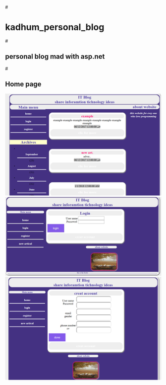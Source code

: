 #<h1> kadhum_personal_blog </h1>
#<h2>personal blog mad with asp.net</h2>

#<h2>Home page</h2>
![alt text](https://github.com/kadhumalrubaye/kadhum_personal_blog/blob/master/hom.png)
![alt text](https://github.com/kadhumalrubaye/kadhum_onlineshop/blob/master/login.jpg)
![alt text](https://github.com/kadhumalrubaye/kadhum_onlineshop/blob/master/register.png)
